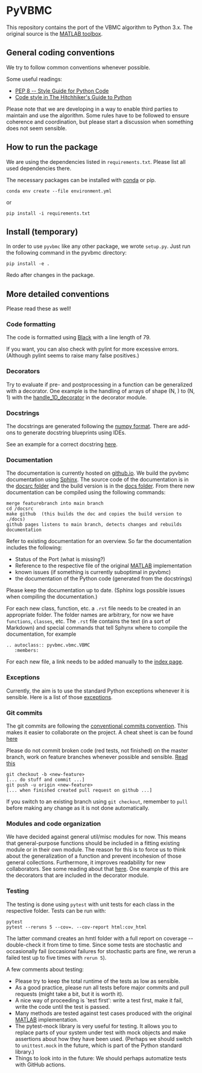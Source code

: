 # PyVBMC

This repository contains the port of the VBMC algorithm to Python 3.x. 
The original source is the [MATLAB toolbox](https://github.com/lacerbi/vbmc).

## General coding conventions

We try to follow common conventions whenever possible.

Some useful readings:

- [PEP 8 -- Style Guide for Python Code](https://www.python.org/dev/peps/pep-0008/)
- [Code style in The Hitchhiker's Guide to Python](https://docs.python-guide.org/writing/style/)

Please note that we are developing in a way to enable third parties to maintain and use the algorithm. Some rules have to be followed to ensure coherence and coordination, but please start a discussion when something does not seem sensible.

## How to run the package

We are using the dependencies listed in `requirements.txt`. Please list all used dependencies there.

The necessary packages can be installed with [conda](https://docs.conda.io/projects/conda/en/latest/user-guide/install/) or pip.

```
conda env create --file environment.yml
```
or

```
pip install -i requirements.txt
```

## Install (temporary)

In order to use `pyvbmc` like any other package, we wrote `setup.py`.
Just run the following command in the pyvbmc directory: 

```pip install -e .``` 

Redo after changes in the package.

## More detailed conventions

Please read these as well!

### Code formatting

The code is formatted using [Black](https://pypi.org/project/black/) with a line length of 79.

If you want, you can also check with pylint for more excessive errors. (Although pylint seems to raise many false positives.)

### Decorators

Try to evaluate if pre- and postprocessing in a function can be generalized with a decorator. One example is the handling of arrays of shape (N, ) to (N, 1) with the [handle_1D_decorator](./decorators/handle_1D_input.py) in the decorator module.


### Docstrings

The docstrings are generated following the [numpy format](https://numpydoc.readthedocs.io/en/latest/format.html).
There are add-ons to generate docstring blueprints using IDEs.

See an example for a correct docstring [here](https://numpydoc.readthedocs.io/en/latest/example.html).

### Documentation

The documentation is currently hosted on [github.io](https://lacerbi.github.io/pyvbmc/). We build the pyvbmc documentation using [Sphinx](https://www.sphinx-doc.org/en/master/usage/quickstart.html). The source code of the documentation is in the [docsrc folder](./docsrc) and the build version is in the [docs folder](./docs).
From there new documentation can be compiled using the following commands:

```
merge featurebranch into main branch
cd /docsrc
make github  (this builds the doc and copies the build version to ./docs)
github pages listens to main branch, detects changes and rebuilds documentation
```

Refer to existing documentation for an overview. So far the documentation includes the following:

- Status of the Port (what is missing?)
- Reference to the respective file of the original [MATLAB](https://github.com/lacerbi/vbmc) implementation
- known issues (if something is currently suboptimal in pyvbmc)
- the documentation of the Python code (generated from the docstrings)

Please keep the documentation up to date. (Sphinx logs possible issues when compiling the documentation.)

For each new class, function, etc. a `.rst` file needs to be created in an appropriate folder. The folder names are arbitrary, for now we have `functions`, `classes`, etc.
The `.rst` file contains the text (in a sort of Markdown) and special commands that tell Sphynx where to compile the documentation, for example

```
.. autoclass:: pyvbmc.vbmc.VBMC
   :members:
```

For each new file, a link needs to be added manually to the [index page](https://github.com/lacerbi/pyvbmc/blob/main/docsrc/source/index.rst).

### Exceptions

Currently, the aim is to use the standard Python exceptions whenever it is sensible.
Here is a list of those [exceptions](https://docs.python.org/3/library/exceptions.html).

### Git commits

The git commits are following the [conventional commits convention](https://www.conventionalcommits.org/en/v1.0.0/). This makes it easier to collaborate on the project. A cheat sheet is can be found [here](https://cheatography.com/albelop/cheat-sheets/conventional-commits/)

Please do not commit broken code (red tests, not finished) on the master branch, work on feature branches whenever possible and sensible. [Read this](https://martinfowler.com/bliki/FeatureBranch.html)

```
git checkout -b <new-feature>
[... do stuff and commit ...]
git push -u origin <new-feature>
[... when finished created pull request on github ...]
```

If you switch to an existing branch using `git checkout`, remember to `pull` before making any change as it is not done automatically.

### Modules and code organization

We have decided against general util/misc modules for now. This means that general-purpose functions should be included in a fitting existing module or in their own module. The reason for this is to force us to think about the generalization of a function and prevent incohesion of those general collections. Furthermore, it improves readability for new collaborators. See some reading about that [here](https://breadcrumbscollector.tech/stop-naming-your-python-modules-utils/). One example of this are the decorators that are included in the decorator module.

### Testing

The testing is done using `pytest` with unit tests for each class in the respective folder. 
Tests can be run with:

```
pytest
pytest --reruns 5 --cov=. --cov-report html:cov_html
```

The latter command creates an hmtl folder with a full report on coverage -- double-check it from time to time. Since some tests are stochastic and occasionally fail (occasional failures for stochastic parts are fine, we rerun a failed test up to five times with `rerun 5`).

A few comments about testing:

- Please try to keep the total runtime of the tests as low as sensible.
- As a good practice, please run all tests before major commits and pull requests (might take a bit, but it is worth it).
- A nice way of proceeding is `test first': write a test first, make it fail, write the code until the test is passed.
- Many methods are tested against test cases produced with the original [MATLAB](https://github.com/lacerbi/vbmc) implementation.
- The pytest-mock library is very useful for testing. It allows you to replace parts of your system under test with mock objects and make assertions about how they have been used. (Perhaps we should switch to `unittest.mock` in the future, which is part of the Python standard library.)
- Things to look into in the future: We should perhaps automatize tests with GitHub actions.
